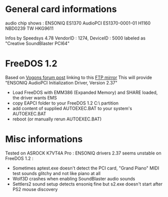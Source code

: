 # General card informations
audio chip shows :
ENSONIQ
ES1370
AudioPCI
ES1370-0001-01
H1160
NBD0239 TW
HKG9611

Infos by Speedsys 4.78
VendorID : 1274, DeviceID : 5000
labeled as "Creative SoundBlaster PCI64"

# FreeDOS 1.2
Based on [Vogons forum post](https://www.vogons.org/viewtopic.php?t=41605) linking to this [FTP mirror](ftp://89.179.20.136/oldftp/DRV&BIOS/Sound/ENSONIQ/ES1370/DOS/)
This will provide "ENSONIQ AudioPCI Initialization Driver, Version 2.37"
- Load FreeDOS with EMM386 (Expanded Memory) and SHARE loaded, the driver wants EMS
- copy EAPCI folder to your FreeDOS 1.2 C:\ partition
- add content of supplied AUTOEXEC.BAT to your system's AUTOEXEC.BAT
- reboot (or manually rerun AUTOEXEC.BAT)


# Misc informations
Tested on ASROCK K7VT4A Pro : 
ENSONIQ drivers 2.37 seems unstable on FreeDOS 1.2 :
- Sometimes aptest.exe doesn't detect the PCI card, "Grand Piano" MIDI test sounds glitchy and not like piano at all
- Wolf3D crashes when enabling SoundBlaster audio sounds
- Settlers2 sound setup detects ensoniq fine but s2.exe doesn't start after PS2 mouse discovery
